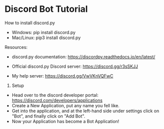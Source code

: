 # Discord Bot Tutorial

How to install discord.py
- Windows: pip install discord.py
- Mac/Linux: pip3 install discord.py

Resources: 

- discord.py documentation: https://discordpy.readthedocs.io/en/latest/

- Official discord.py Discord server: https://discord.gg/r3sSKJJ

- My help server: https://discord.gg/VwVKnVQFwC

1. Setup
- Head over to the discord developer portal: https://discord.com/developers/applications
- Create a New Application, put any name you fell like.
- Get into the application, and at the left-hand side under settings click on "Bot", and finally click on "Add Bot".
- Now your Application has become a Bot Application!

